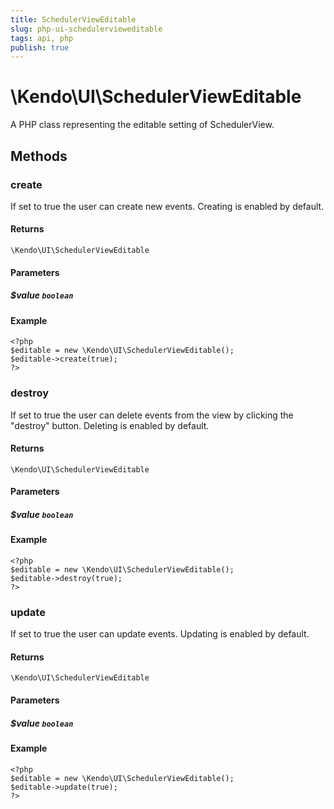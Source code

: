 ```yaml
---
title: SchedulerViewEditable
slug: php-ui-schedulervieweditable
tags: api, php
publish: true
---
```


# \Kendo\UI\SchedulerViewEditable

A PHP class representing the editable setting of SchedulerView.


## Methods

### create
If set to true the user can create new events. Creating is enabled by default.

#### Returns
`\Kendo\UI\SchedulerViewEditable`

#### Parameters

##### $value `boolean`



#### Example 
    <?php
    $editable = new \Kendo\UI\SchedulerViewEditable();
    $editable->create(true);
    ?>

### destroy
If set to true the user can delete events from the view by clicking the "destroy" button. Deleting is enabled by default.

#### Returns
`\Kendo\UI\SchedulerViewEditable`

#### Parameters

##### $value `boolean`



#### Example 
    <?php
    $editable = new \Kendo\UI\SchedulerViewEditable();
    $editable->destroy(true);
    ?>

### update
If set to true the user can update events. Updating is enabled by default.

#### Returns
`\Kendo\UI\SchedulerViewEditable`

#### Parameters

##### $value `boolean`



#### Example 
    <?php
    $editable = new \Kendo\UI\SchedulerViewEditable();
    $editable->update(true);
    ?>

 
